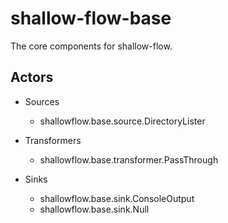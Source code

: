 # shallow-flow-base
The core components for shallow-flow.

## Actors

* Sources

  * shallowflow.base.source.DirectoryLister
    
* Transformers

  * shallowflow.base.transformer.PassThrough
    
* Sinks

  * shallowflow.base.sink.ConsoleOutput
  * shallowflow.base.sink.Null
